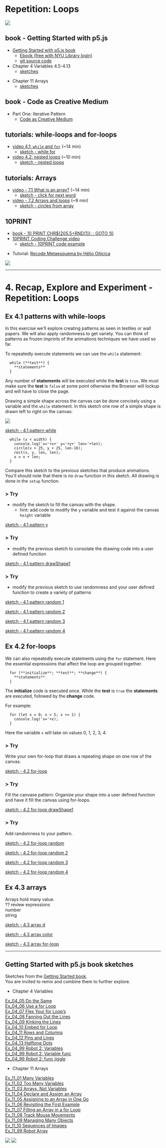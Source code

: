 # Repetition: Loops

[![](../assets/Ex_04_09-Kinking.png)](https://editor.p5js.org/jht1493/sketches/o_7ocEFZ8)

<!-- 
> Arrays intro here.  
> Object literal  
> Toolbox  
> Explore patterns with func 
-->

<!-- Repeated from objects -->
<!-- ## Arrays
* [video - 7.1 What is an array?](https://thecodingtrain.com/beginners/p5js/7.1-what-is-an-array.html) (~14 min)  
    - [sketch - click for next word](https://editor.p5js.org/codingtrain/sketches/DmwVbhOZ)
* [video - 7.2 Arrays and loops](https://thecodingtrain.com/beginners/p5js/7.2-arrays-loops.html) (~9 min)  
  - [sketch - circles from array](https://editor.p5js.org/codingtrain/sketches/ZnPevren)
-->
<!-- !!@ Update to use let -->


<!-- 
https://docs.google.com/document/d/117Uk1eSS9yzf-H35RXndyp2o3l9c-w95cs7Cum79QN0/edit
JHT Week 4 Worksheet
 -->

<!-- ## Getting Started with p5.js book
*  Chapter 4.5-4.13 of [Getting Started with p5.js book](http://amzn.to/2ckixCW) | [Ebook (free with NYU Library login)](https://ebookcentral.proquest.com/lib/nyulibrary-ebooks/detail.action?docID=4333728) | [Code](https://github.com/lmccart/gswp5.js-code) -->
## book - Getting Started with p5.js 
* [Getting Started with p5.js book](http://amzn.to/2ckixCW) 
  * [Ebook (free with NYU Library login)](https://ebookcentral.proquest.com/lib/nyulibrary-ebooks/detail.action?docID=4333728) 
  * [git source code](https://github.com/lmccart/gswp5.js-code)
*  Chapter 4 Variables 4.5-4.13
    * [sketches](https://editor.p5js.org/jht1493/collections/yH3IYcxzz)
-  Chapter 11 Arrays
    - [sketches](https://editor.p5js.org/jht1493/collections/GdOUniOjF)

## book - Code as Creative Medium 
  * Part One: Iterative Pattern
    * [Code as Creative Medium](https://www.amazon.com/gp/product/0262542048)

## tutorials: while-loops and for-loops
* [video 4.1: `while` and `for`](https://thecodingtrain.com/beginners/p5js/4.1-while-for.html
) (~14 min)
  * [sketch - while for ](https://editor.p5js.org/codingtrain/sketches/1B6jhzI6)
* [video 4.2: nested loops](https://thecodingtrain.com/beginners/p5js/4.2-nested-loops.html) (~10 min)
  * [sketch - nested loops](https://editor.p5js.org/codingtrain/sketches/nxJTfiJd)

## tutorials: Arrays
* [video - 7.1 What is an array?](https://thecodingtrain.com/beginners/p5js/7.1-what-is-an-array.html) (~14 min)  
    - [sketch - click for next word](https://editor.p5js.org/codingtrain/sketches/DmwVbhOZ)
* [video - 7.2 Arrays and loops](https://thecodingtrain.com/beginners/p5js/7.2-arrays-loops.html) (~9 min)  
  - [sketch - circles from array](https://editor.p5js.org/codingtrain/sketches/ZnPevren)

<!-- * [4.1: `while` and `for` - video tutorial](https://www.youtube.com/watch?v=cnRD9o6odjk&list=PLRqwX-V7Uu6Zy51Q-x9tMWIv9cueOFTFA&index=14) -->
<!-- * [4.2: nested loops - video tutorial](https://www.youtube.com/watch?v=1c1_TMdf8b8&list=PLRqwX-V7Uu6Zy51Q-x9tMWIv9cueOFTFA&index=15) -->

## 10PRINT
* [book - 10 PRINT CHR$(205.5+RND(1)); : GOTO 10](https://10print.org)
* [10PRINT Coding Challenge video](https://youtu.be/bEyTZ5ZZxZs)
  * [sketch - 10PRINT code example](https://editor.p5js.org/icm/sketches/rkHKL962)
<!-- >> !!@ Does NOT use for loop -->
<!-- >> convert to while-loop version -->

* Tutorial: [Recode Metaesquema by Hélio Oiticica](https://github.com/itpresidents/icm-help-sessions-2020/blob/master/session-04/session-04-example.md)

[![](../assets/Ex_04_09-Kinking.png)](https://editor.p5js.org/jht1493/sketches/o_7ocEFZ8)

-------------------------------------------------------------------------------
# 4. Recap, Explore and Experiment - Repetition: Loops

## Ex 4.1 patterns with while-loops

In this exercise we'll explore creating patterns as seen in textiles or wall papers. We will also apply randomness to get variety. You can think of patterns as frozen imprints of the animations techniques we have used so far.

To repeatedly execute statements we can use the `while` statement:

```
  while (**test**) {
    **statements**
  }
```
Any number of **statements** will be executed while the **test** is `true`. We must make sure the **test** is `false` at some point otherwise the Browser will lockup and will have to close the page.

Drawing a simple shape across the canvas can be done concisely using a variable and the `while` statement. In this sketch one row of a simple shape is drawn left to right on the canvas:

[![](../assets/4.1-cirlce-rect-pattern.png)](https://editor.p5js.org/jht1493/sketches/QlAHBLxi8e)

[sketch - 4.1 pattern while](https://editor.p5js.org/jht1493/sketches/QlAHBLxi8e)

```
  while (x < width) {
    console.log('x='+x+' y='+y+' len='+len);
    circle(x + 25, y + 25, len-10);
    rect(x, y, len, len);
    x = x + len;
  }
```

Compare this sketch to the previous sketches that produce animations. You'll should note that there is no `draw` function in this sketch. All drawing is done in the `setup` function.

### > Try

- modify the sketch to fill the canvas with the shape.
  - hint: add code to modify the `y` variable and test it against the canvas `height` variable

[sketch - 4.1 pattern y](https://editor.p5js.org/jht1493/sketches/S9YsVD9gV)

### > Try

- modify the previous sketch to consolate the drawing code into a user defined function

[sketch - 4.1 pattern drawShape1](https://editor.p5js.org/jht1493/sketches/cA_XRhYnI)

### > Try

- modify the previous sketch to use randomness and your user defined function to create a variety of patterns

[sketch - 4.1 pattern random 1](https://editor.p5js.org/jht1493/sketches/JM1F5XmJuJ)

[sketch - 4.1 pattern random 2](https://editor.p5js.org/jht1493/sketches/44dcLkWoC)

[sketch - 4.1 pattern random 3](https://editor.p5js.org/jht1493/sketches/vqy_zDixd)

[sketch - 4.1 pattern random 4](https://editor.p5js.org/jht1493/sketches/_TkkjoNrW)

## Ex 4.2 for-loops

We can also repeatedly execute statements using the `for` statement. Here the essential expressions that affect the loop are grouped together.

```
  for (**initialize**; **test**; **change**) {
    **statements**
  }
```

The **initialize** code is executed once. While the **test** is `true` the **statements** are executed, followed by the **change** code.  

For example:

```
  for (let x = 0; x < 5; x += 1) {
    console.log('x='+x);
  }
```

Here the variable `x` will take on values 0, 1, 2, 3, 4.

### > Try

Write your own for-loop that draws a repeating shape on one row of the canvas.

[sketch - 4.2 for-loop](https://editor.p5js.org/jht1493/sketches/xlkU2_AlE)

### > Try

Fill the canvase pattern: Organize your shape into a user defined function and have it fill the canvas using for-loops.

[sketch - 4.2 for-loop drawShape1](https://editor.p5js.org/jht1493/sketches/ZRMgh5oWA)


### > Try

Add randomness to your pattern.

[sketch - 4.2 for-loop random](https://editor.p5js.org/jht1493/sketches/cV8HNKv_D)

[sketch - 4.2 for-loop random 2](https://editor.p5js.org/jht1493/sketches/Bz-e4Japh)

[sketch - 4.2 for-loop random 3](https://editor.p5js.org/jht1493/sketches/YJojuZV9V)

[sketch - 4.2 for-loop random 4](https://editor.p5js.org/jht1493/sketches/uWqMpSb09)

## Ex 4.3 arrays

Arrays hold many value.  
?? review expressions  
number  
string  

[sketch - 4.3 array d](https://editor.p5js.org/jht1493/sketches/PkHBdgZak)

[sketch - 4.3 array color](https://editor.p5js.org/jht1493/sketches/MN_30o-l-)

[sketch - 4.3 array for-loop](https://editor.p5js.org/jht1493/sketches/Gom4JIsDb)

<!-- 

stepping thru an array on click
array of colors

index 0 ... length-1
index values

pull values from an array
array[index]

arr.length

adding to an array
arr.push(x)
arr[arr.length] = x

multiple arrays
xLocs[]
yLocs[]

 -->


-------------------------------------------------------------------------------
## Getting Started with p5.js book sketches

Sketches from the [Getting Started book](http://amzn.to/2ckixCW).  
You are invited to remix and combine them to further explore.
 
- Chapter 4 Variables

[Ex_04_05 Do the Same](https://editor.p5js.org/jht1493/sketches/nUqcuwlY9)  
[Ex_04_06 Use a for Loop](https://editor.p5js.org/jht1493/sketches/h0eBcXsIC)  
[Ex_04_07 Flex Your for Loop’s](https://editor.p5js.org/jht1493/sketches/oVh1WhBVI)  
[Ex_04_08 Fanning Out the Lines](https://editor.p5js.org/jht1493/sketches/Zxxj1cjH9)  
[Ex_04_09 Kinking the Lines](https://editor.p5js.org/jht1493/sketches/o_7ocEFZ8)  
[Ex_04_10 Embed for Loop](https://editor.p5js.org/jht1493/sketches/bFe6Hk45R)  
[Ex_04_11 Rows and Columns](https://editor.p5js.org/jht1493/sketches/SemvF_Fht)  
[Ex_04_12 Pins and Lines](https://editor.p5js.org/jht1493/sketches/u15OM3OHP)  
[Ex_04_13 Halftone Dots](https://editor.p5js.org/jht1493/sketches/GO50HlzHN)  
[Ex_04_99 Robot 2: Variables](https://editor.p5js.org/jht1493/sketches/mJ_X4q47O)  
[Ex_04_99 Robot 2: Variable func](https://editor.p5js.org/jht1493/sketches/cyyCJGXOz)  
[Ex_04_99 Robot 2: func jiggle](https://editor.p5js.org/jht1493/sketches/D3QUVpQhx)  

- Chapter 11 Arrays

[Ex_11_01 Many Variables](https://editor.p5js.org/jht1493/sketches/W26Y1uuiu)  
[Ex_11_02 Too Many Variables](https://editor.p5js.org/jht1493/sketches/WNdXMzR_Q)  
[Ex_11_03 Arrays, Not Variables](https://editor.p5js.org/jht1493/sketches/mJyTluseZ)  
[Ex_11_04 Declare and Assign an Array](https://editor.p5js.org/jht1493/sketches/FghpP9uDR)  
[Ex_11_05 Assigning to an Array in One Go](https://editor.p5js.org/jht1493/sketches/n3apYawMJ)  
[Ex_11_06 Revisiting the First Example](https://editor.p5js.org/jht1493/sketches/WSHfHkoyV)  
[Ex_11_07 Filling an Array in a for Loop](https://editor.p5js.org/jht1493/sketches/BjH5BkIjj)  
[Ex_11_08 Track Mouse Movements](https://editor.p5js.org/jht1493/sketches/pVd3PT6U3)  
[Ex_11_09 Managing Many Objects](https://editor.p5js.org/jht1493/sketches/XDfmnW1JD)  
[Ex_11_10 Sequences of Images](https://editor.p5js.org/jht1493/sketches/-XbD5Gw0a)  
[Ex_11_99 Robot Array](https://editor.p5js.org/jht1493/sketches/dO-IXUHhr)

[![](../assets/Ex_04_10-Embed.png)](https://editor.p5js.org/jht1493/sketches/bFe6Hk45R)
[![](../assets/Ex_04_13-Halftone-topleft.png)](https://editor.p5js.org/jht1493/sketches/kEyYmVtg-)


